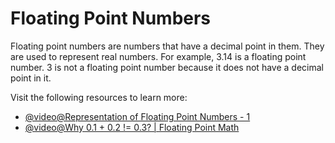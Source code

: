 # Floating Point Numbers

Floating point numbers are numbers that have a decimal point in them. They are used to represent real numbers. For example, 3.14 is a floating point number. 3 is not a floating point number because it does not have a decimal point in it.

Visit the following resources to learn more:

- [@video@Representation of Floating Point Numbers - 1](https://www.youtube.com/watch?v=ji3SfClm8TU)
- [@video@Why 0.1 + 0.2 != 0.3? | Floating Point Math](https://www.youtube.com/watch?v=RIiq4tTt6rI)